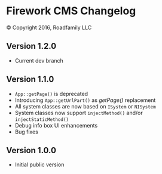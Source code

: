 Firework CMS Changelog
======================

&copy; Copyright 2016, Roadfamily LLC


Version 1.2.0
-------------
- Current dev branch


Version 1.1.0
-------------
- `App::getPage()` is deprecated
- Introducing `App::getUrlPart()` as *getPage()* replacement
- All system classes are now based on `ISystem` or `NISystem`
- System classes now support `injectMethod()` and/or `injectStaticMethod()`
- Debug info box UI enhancements
- Bug fixes


Version 1.0.0
-------------
- Initial public version
